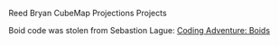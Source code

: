 Reed Bryan CubeMap Projections Projects

Boid code was stolen from Sebastion Lague: [Coding Adventure: Boids](https://www.youtube.com/watch?v=bqtqltqcQhw)